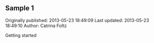 ## Sample 1

Originally published: 2013-05-23 18:49:09
Last updated: 2013-05-23 18:49:10
Author: Catrina Foltz

Getting started